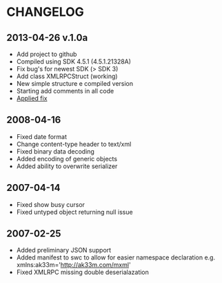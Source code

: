 CHANGELOG
========

2013-04-26 v.1.0a
----------

 * Add project to github
 * Compiled using SDK 4.5.1 (4.5.1.21328A)
 * Fix bug's for newest SDK (> SDK 3)
 * Add class XMLRPCStruct (working)
 * New simple structure e compiled version
 * Starting add comments in all code
 * [Applied fix](http://ak33m.com/?p=50)

2008-04-16
----------

 * Fixed date format
 * Change content-type header to text/xml
 * Fixed binary data decoding
 * Added encoding of generic objects
 * Added ability to overwrite serializer

2007-04-14
----------

 * Fixed show busy cursor
 * Fixed untyped object returning null issue

2007-02-25
----------

 * Added preliminary JSON support
 * Added manifest to swc to allow for easier namespace declaration e.g. xmlns:ak33m='http://ak33m.com/mxml'
 * Fixed XMLRPC missing double deserialazation
